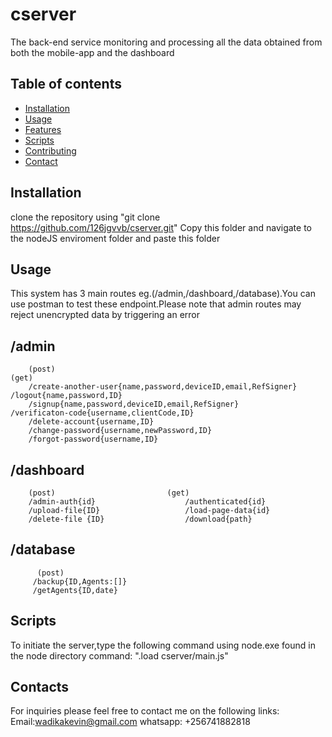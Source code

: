 # cserver
The back-end service monitoring and processing all the data obtained  from both the mobile-app and the dashboard

## Table of contents
- [Installation](#installation)
- [Usage](#usage)
- [Features](#features)
- [Scripts](#scripts)
- [Contributing](#contributing)
- [Contact](#contact)
  
 ## Installation
clone the repository using
"git clone https://github.com/126jgvvb/cserver.git"
Copy this folder and navigate to the nodeJS enviroment folder and paste this folder

## Usage
 This system has 3 main routes eg.(/admin,/dashboard,/database).You can use postman to test these endpoint.Please note that admin routes may reject unencrypted data by triggering an error
## /admin
        (post)                                                                      (get)
        /create-another-user{name,password,deviceID,email,RefSigner}              /logout{name,password,ID}
        /signup{name,password,deviceID,email,RefSigner}                          /verificaton-code{username,clientCode,ID}
        /delete-account{username,ID}
        /change-password{username,newPassword,ID}
        /forgot-password{username,ID}

## /dashboard
        (post)                         (get)
        /admin-auth{id}                    /authenticated{id}
        /upload-file{ID}                   /load-page-data{id}
        /delete-file {ID}                  /download{path}


## /database
          (post)                    
         /backup{ID,Agents:[]}
         /getAgents{ID,date}

## Scripts
 To initiate the server,type the following command using node.exe found in the node directory
command: ".load cserver/main.js"

## Contacts
 For inquiries please feel free to contact me on the following links:
Email:wadikakevin@gmail.com
whatsapp: +256741882818












  
